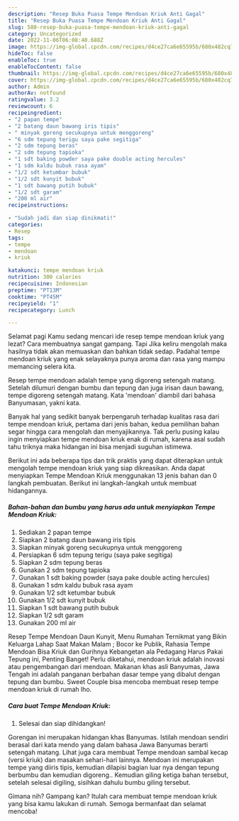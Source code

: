 ```yaml
---
description: "Resep Buka Puasa Tempe Mendoan Kriuk Anti Gagal"
title: "Resep Buka Puasa Tempe Mendoan Kriuk Anti Gagal"
slug: 580-resep-buka-puasa-tempe-mendoan-kriuk-anti-gagal
category: Uncategorized
date: 2022-11-06T06:08:40.688Z
image: https://img-global.cpcdn.com/recipes/d4ce27ca6e65595b/680x482cq70/tempe-mendoan-kriuk-foto-resep-utama.jpg
hideToc: false
enableToc: true
enableTocContent: false
thumbnail: https://img-global.cpcdn.com/recipes/d4ce27ca6e65595b/680x482cq70/tempe-mendoan-kriuk-foto-resep-utama.jpg
cover: https://img-global.cpcdn.com/recipes/d4ce27ca6e65595b/680x482cq70/tempe-mendoan-kriuk-foto-resep-utama.jpg
author: Admin
authorAv: notfound
ratingvalue: 3.2
reviewcount: 6
recipeingredient:
- "2 papan tempe"
- "2 batang daun bawang iris tipis"
- " minyak goreng secukupnya untuk menggoreng"
- "6 sdm tepung terigu saya pake segitiga"
- "2 sdm tepung beras"
- "2 sdm tepung tapioka"
- "1 sdt baking powder saya pake double acting hercules"
- "1 sdm kaldu bubuk rasa ayam"
- "1/2 sdt ketumbar bubuk"
- "1/2 sdt kunyit bubuk"
- "1 sdt bawang putih bubuk"
- "1/2 sdt garam"
- "200 ml air"
recipeinstructions:

- "Sudah jadi dan siap dinikmati!"
categories:
- Resep
tags:
- tempe
- mendoan
- kriuk

katakunci: tempe mendoan kriuk 
nutrition: 300 calories
recipecuisine: Indonesian
preptime: "PT13M"
cooktime: "PT45M"
recipeyield: "1"
recipecategory: Lunch

---
```



Selamat pagi Kamu sedang mencari ide resep tempe mendoan kriuk yang lezat? Cara membuatnya sangat gampang. Tapi Jika keliru mengolah maka hasilnya tidak akan memuaskan dan bahkan tidak sedap. Padahal tempe mendoan kriuk yang enak selayaknya punya aroma dan rasa yang mampu memancing selera kita.


Resep tempe mendoan adalah tempe yang digoreng setengah matang. Setelah dilumuri dengan bumbu dan tepung dan juga irisan daun bawang, tempe digoreng setengah matang. Kata &#39;mendoan&#39; diambil dari bahasa Banyumasan, yakni kata.

Banyak hal yang sedikit banyak berpengaruh terhadap kualitas rasa dari tempe mendoan kriuk, pertama dari jenis bahan, kedua pemilihan bahan segar hingga cara mengolah dan menyajikannya. Tak perlu pusing kalau ingin menyiapkan tempe mendoan kriuk enak di rumah, karena asal sudah tahu triknya maka hidangan ini bisa menjadi suguhan istimewa.


Berikut ini ada beberapa tips dan trik praktis yang dapat diterapkan untuk mengolah tempe mendoan kriuk yang siap dikreasikan. Anda dapat menyiapkan Tempe Mendoan Kriuk menggunakan 13 jenis bahan dan 0 langkah pembuatan. Berikut ini langkah-langkah untuk membuat hidangannya.

<!--inarticleads1-->

##### Bahan-bahan dan bumbu yang harus ada untuk menyiapkan Tempe Mendoan Kriuk:

1. Sediakan 2 papan tempe
1. Siapkan 2 batang daun bawang iris tipis
1. Siapkan  minyak goreng secukupnya untuk menggoreng
1. Persiapkan 6 sdm tepung terigu (saya pake segitiga)
1. Siapkan 2 sdm tepung beras
1. Gunakan 2 sdm tepung tapioka
1. Gunakan 1 sdt baking powder (saya pake double acting hercules)
1. Gunakan 1 sdm kaldu bubuk rasa ayam
1. Gunakan 1/2 sdt ketumbar bubuk
1. Gunakan 1/2 sdt kunyit bubuk
1. Siapkan 1 sdt bawang putih bubuk
1. Siapkan 1/2 sdt garam
1. Gunakan 200 ml air


Resep Tempe Mendoan Daun Kunyit, Menu Rumahan Ternikmat yang Bikin Keluarga Lahap Saat Makan Malam ; Bocor ke Publik, Rahasia Tempe Mendoan Bisa Kriuk dan Gurihnya Kebangetan ala Pedagang Harus Pakai Tepung ini, Penting Banget! Perlu diketahui, mendoan kriuk adalah inovasi atau pengembangan dari mendoan. Makanan khas asli Banyumas, Jawa Tengah ini adalah panganan berbahan dasar tempe yang dibalut dengan tepung dan bumbu. Sweet Couple bisa mencoba membuat resep tempe mendoan kriuk di rumah lho. 

<!--inarticleads2-->

##### Cara buat Tempe Mendoan Kriuk:


1. Selesai dan siap dihidangkan!

Gorengan ini merupakan hidangan khas Banyumas. Istilah mendoan sendiri berasal dari kata mendo yang dalam bahasa Jawa Banyumas berarti setengah matang. Lihat juga cara membuat Tempe mendoan sambal kecap (versi kriuk) dan masakan sehari-hari lainnya. Mendoan ini merupakan tempe yang diiris tipis, kemudian dilapisi bagian luar nya dengan tepung berbumbu dan kemudian digoreng.. Kemudian giling ketiga bahan tersebut, setelah selesai digiling, sisihkan dahulu bumbu giling tersebut. 

Gimana nih? Gampang kan? Itulah cara membuat tempe mendoan kriuk yang bisa kamu lakukan di rumah. Semoga bermanfaat dan selamat mencoba!
